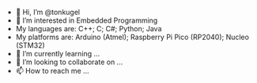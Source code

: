 - 👋 Hi, I’m @tonkugel
- 👀 I’m interested in Embedded Programming
- My languages are: C++; C; C#; Python; Java
- My platforms are: Arduino (Atmel); Raspberry Pi Pico (RP2040); Nucleo (STM32)
- 🌱 I’m currently learning ...
- 💞️ I’m looking to collaborate on ...
- 📫 How to reach me ...

<!---
tonkugel/tonkugel is a ✨ special ✨ repository because its `README.md` (this file) appears on your GitHub profile.
You can click the Preview link to take a look at your changes.
--->
